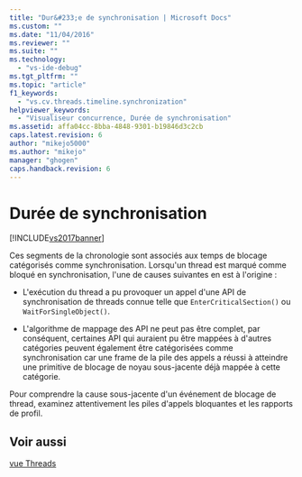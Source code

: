 ```yaml
---
title: "Dur&#233;e de synchronisation | Microsoft Docs"
ms.custom: ""
ms.date: "11/04/2016"
ms.reviewer: ""
ms.suite: ""
ms.technology: 
  - "vs-ide-debug"
ms.tgt_pltfrm: ""
ms.topic: "article"
f1_keywords: 
  - "vs.cv.threads.timeline.synchronization"
helpviewer_keywords: 
  - "Visualiseur concurrence, Durée de synchronisation"
ms.assetid: affa04cc-8bba-4848-9301-b19846d3c2cb
caps.latest.revision: 6
author: "mikejo5000"
ms.author: "mikejo"
manager: "ghogen"
caps.handback.revision: 6
---
```

# Dur&#233;e de synchronisation
[!INCLUDE[vs2017banner](../code-quality/includes/vs2017banner.md)]

Ces segments de la chronologie sont associés aux temps de blocage catégorisés comme synchronisation.  Lorsqu'un thread est marqué comme bloqué en synchronisation, l'une de causes suivantes en est à l'origine :  
  
-   L'exécution du thread a pu provoquer un appel d'une API de synchronisation de threads connue telle que `EnterCriticalSection()` ou `WaitForSingleObject()`.  
  
-   L'algorithme de mappage des API ne peut pas être complet, par conséquent, certaines API qui auraient pu être mappées à d'autres catégories peuvent également être catégorisées comme synchronisation car une frame de la pile des appels a réussi à atteindre une primitive de blocage de noyau sous\-jacente déjà mappée à cette catégorie.  
  
 Pour comprendre la cause sous\-jacente d'un événement de blocage de thread, examinez attentivement les piles d'appels bloquantes et les rapports de profil.  
  
## Voir aussi  
 [vue Threads](../profiling/threads-view-parallel-performance.md)